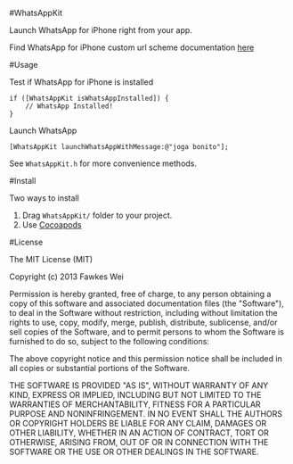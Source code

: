 #WhatsAppKit

Launch WhatsApp for iPhone right from your app.

Find WhatsApp for iPhone custom url scheme documentation [here](http://www.whatsapp.com/faq/en/iphone/23559013)


#Usage

Test if WhatsApp for iPhone is installed

	if ([WhatsAppKit isWhatsAppInstalled]) {
		// WhatsApp Installed!
	}
    	
Launch WhatsApp

	[WhatsAppKit launchWhatsAppWithMessage:@"joga bonito"];


See `WhatsAppKit.h` for more convenience methods.

#Install

Two ways to install

1. Drag `WhatsAppKit/` folder to your project.
2. Use [Cocoapods](https://github.com/CocoaPods/CocoaPods)

#License

The MIT License (MIT)

Copyright (c) 2013 Fawkes Wei

Permission is hereby granted, free of charge, to any person obtaining a copy of
this software and associated documentation files (the "Software"), to deal in
the Software without restriction, including without limitation the rights to
use, copy, modify, merge, publish, distribute, sublicense, and/or sell copies of
the Software, and to permit persons to whom the Software is furnished to do so,
subject to the following conditions:

The above copyright notice and this permission notice shall be included in all
copies or substantial portions of the Software.

THE SOFTWARE IS PROVIDED "AS IS", WITHOUT WARRANTY OF ANY KIND, EXPRESS OR
IMPLIED, INCLUDING BUT NOT LIMITED TO THE WARRANTIES OF MERCHANTABILITY, FITNESS
FOR A PARTICULAR PURPOSE AND NONINFRINGEMENT. IN NO EVENT SHALL THE AUTHORS OR
COPYRIGHT HOLDERS BE LIABLE FOR ANY CLAIM, DAMAGES OR OTHER LIABILITY, WHETHER
IN AN ACTION OF CONTRACT, TORT OR OTHERWISE, ARISING FROM, OUT OF OR IN
CONNECTION WITH THE SOFTWARE OR THE USE OR OTHER DEALINGS IN THE SOFTWARE.
